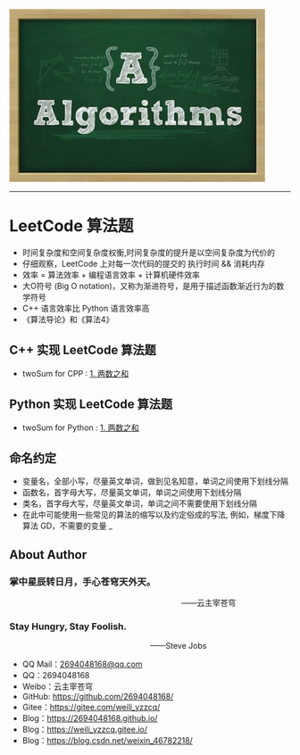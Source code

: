 ![algorithms Logo](./logo.png)

--------------------------------------------------------------------------------
# LeetCode 算法题
- 时间复杂度和空间复杂度权衡,时间复杂度的提升是以空间复杂度为代价的
- 仔细观察，LeetCode 上对每一次代码的提交的 执行时间 && 消耗内存
- 效率 = 算法效率 + 编程语言效率 + 计算机硬件效率
- 大O符号 (Big O notation)，又称为渐进符号，是用于描述函数渐近行为的数学符号
- C++ 语言效率比 Python 语言效率高
- 《算法导论》和《算法4》


## C++ 实现 LeetCode 算法题
- twoSum for CPP : [1. 两数之和](https://leetcode-cn.com/problems/two-sum/)


## Python 实现 LeetCode 算法题
- twoSum for Python : [1. 两数之和](https://leetcode-cn.com/problems/two-sum/)


## 命名约定
- 变量名，全部小写，尽量英文单词，做到见名知意，单词之间使用下划线分隔
- 函数名，首字母大写，尽量英文单词，单词之间使用下划线分隔
- 类名，首字母大写，尽量英文单词，单词之间不需要使用下划线分隔
- 在此中可能使用一些常见的算法的缩写以及约定俗成的写法, 例如，梯度下降算法 GD，不需要的变量 _


## About Author

### 掌中星辰转日月，手心苍穹天外天。
&emsp;&emsp;&emsp;&emsp;&emsp;&emsp;&emsp;&emsp;&emsp;&emsp;&emsp;&emsp;&emsp;&emsp;&emsp;&emsp;&emsp;&emsp;&emsp;&emsp;&emsp;&emsp;——云主宰苍穹

### Stay Hungry, Stay Foolish.
&emsp;&emsp;&emsp;&emsp;&emsp;&emsp;&emsp;&emsp;&emsp;&emsp;&emsp;&emsp;&emsp;&emsp;&emsp;&emsp;&emsp;&emsp;——Steve Jobs

- QQ Mail：2694048168@qq.com
- QQ：2694048168
- Weibo：云主宰苍穹
- GitHub: https://github.com/2694048168/
- Gitee：https://gitee.com/weili_yzzcq/
- Blog：https://2694048168.github.io/
- Blog：https://weili_yzzcq.gitee.io/ 
- Blog：https://blog.csdn.net/weixin_46782218/

